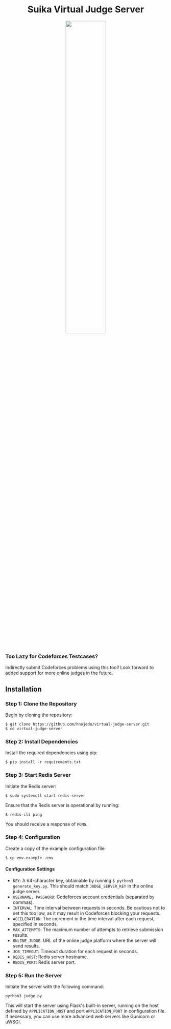 <h1 style="text-align:center">Suika Virtual Judge Server</h1>
<div style="width:100%" align="center">
<img src="https://i.imgur.com/U35v4WU.png" style="width:50%">
</div>

### Too Lazy for Codeforces Testcases?
Indirectly submit Codeforces problems using this tool! Look forward to added support for more online judges in the future.

## Installation

### Step 1: Clone the Repository

Begin by cloning the repository:
```
$ git clone https://github.com/hnojedu/virtual-judge-server.git
$ cd virtual-judge-server
```

### Step 2: Install Dependencies

Install the required dependencies using pip:
```
$ pip install -r requirements.txt
```

### Step 3: Start Redis Server

Initiate the Redis server:
```
$ sudo systemctl start redis-server
```
Ensure that the Redis server is operational by running:

```
$ redis-cli ping
```

You should receive a response of `PONG`.

### Step 4: Configuration

Create a copy of the example configuration file:
```
$ cp env.example .env
```

#### Configuration Settings

- `KEY`: A 64-character key, obtainable by running `$ python3 generate_key.py`. This should match `JUDGE_SERVER_KEY` in the online judge server.
- `USERNAME, PASSWORD`: Codeforces account credentials (separated by commas).
- `INTERVAL`: Time interval between requests in seconds. Be cautious not to set this too low, as it may result in Codeforces blocking your requests.
- `ACCELERATION`: The increment in the time interval after each request, specified in seconds.
- `MAX_ATTEMPTS`: The maximum number of attempts to retrieve submission results.
- `ONLINE_JUDGE`: URL of the online judge platform where the server will send results.
- `JOB_TIMEOUT`: Timeout duration for each request in seconds.
- `REDIS_HOST`: Redis server hostname.
- `REDIS_PORT`: Redis server port.

### Step 5: Run the Server

Initiate the server with the following command:

```
python3 judge.py
```

This will start the server using Flask's built-in server, running on the host defined by `APPLICATION_HOST` and port `APPLICATION_PORT` in configuration file. If necessary, you can use more advanced web servers like Gunicorn or uWSGI.